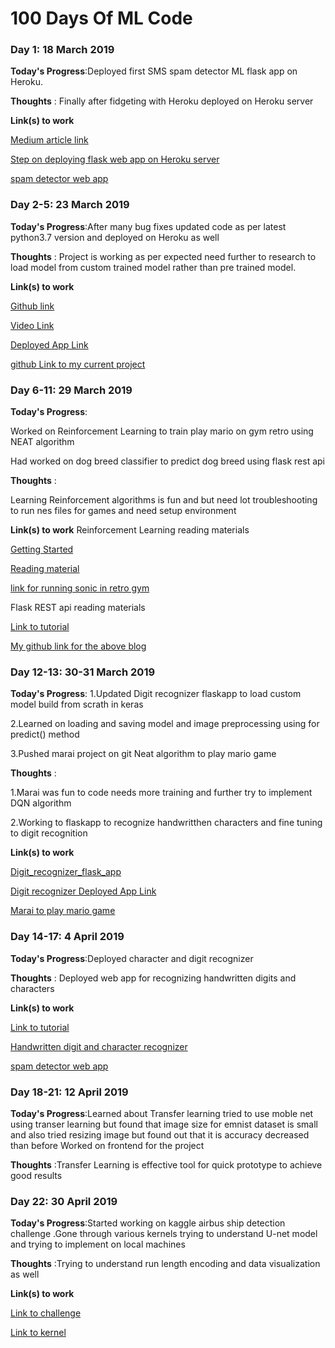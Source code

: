 # 100 Days Of ML Code 





### Day 1: 18 March 2019

**Today's Progress**:Deployed first SMS spam detector ML flask app on Heroku.


**Thoughts** : Finally after fidgeting with Heroku deployed on Heroku server

**Link(s) to work**

[Medium article link](https://medium.com/the-andela-way/deploying-a-python-flask-app-to-heroku-41250bda27d0)

[Step on deploying flask web app on Heroku server](https://github.com/realpython/flask-boilerplate)

[spam detector web app](https://medium.com/the-andela-way/deploying-a-python-flask-app-to-heroku-41250bda27d0)


### Day 2-5: 23 March 2019

**Today's Progress**:After many bug fixes updated code as per latest python3.7 version and deployed on Heroku as well


**Thoughts** : Project is working as per expected need further to research to load model from custom trained model rather than pre trained model.

**Link(s) to work**

[Github link](https://github.com/llSourcell/how_to_deploy_a_keras_model_to_production)

[Video Link](https://www.youtube.com/watch?v=f6Bf3gl4hWY&feature=youtu.be)

[Deployed App Link](https://glacial-temple-26332.herokuapp.com/)

[github Link to my current project](https://github.com/anandpawara/DigitRecognizer)

### Day 6-11: 29 March 2019

**Today's Progress**:

Worked on Reinforcement Learning to train play mario on gym retro using NEAT algorithm

Had worked on dog breed classifier to predict dog breed using flask rest api 


**Thoughts** : 

Learning Reinforcement algorithms is fun and but need lot troubleshooting to run nes files for games and need setup environment 



**Link(s) to work**
Reinforcement Learning reading materials


[Getting Started](https://retro.readthedocs.io/en/latest/getting_started.html)


[Reading material](https://medium.com/datadriveninvestor/super-mario-bros-reinforcement-learning-77d6615a805e)


[link for running sonic in retro gym](https://github.com/Vedant-Gupta523/sonicNEAT)

Flask REST api reading materials


[Link to tutorial](https://blog.keras.io/building-a-simple-keras-deep-learning-rest-api.html)


[My github link for the above blog](https://github.com/anandpawara/flask_api)

### Day 12-13: 30-31 March 2019

**Today's Progress**:
1.Updated Digit recognizer flaskapp to load custom model build from scrath in keras 

2.Learned on loading and saving model and image preprocessing using for predict() method

3.Pushed marai project on git Neat algorithm to play mario game  

**Thoughts** :

1.Marai was fun to code needs more training and further try to implement DQN algorithm

2.Working to flaskapp to recognize handwritthen characters and fine tuning to digit recognition

**Link(s) to work**

[Digit_recognizer_flask_app](https://github.com/anandpawara/DigitRecognizer)

[Digit recognizer Deployed App Link](https://glacial-temple-26332.herokuapp.com/)


[Marai to play mario game](https://github.com/anandpawara/Marai)

### Day 14-17: 4 April 2019

**Today's Progress**:Deployed character and digit recognizer


**Thoughts** : Deployed web app for recognizing handwritten digits and characters

**Link(s) to work**

[Link to tutorial](https://www.kaggle.com/anand8045/emnist-gpu-keras-to-tf)

[Handwritten digit and character recognizer](https://glacial-temple-26332.herokuapp.com)

[spam detector web app](https://medium.com/the-andela-way/deploying-a-python-flask-app-to-heroku-41250bda27d0)

### Day 18-21: 12 April 2019

**Today's Progress**:Learned about Transfer learning tried to use moble net using transer learning but found that image size for emnist dataset is small and also tried resizing image but found out that it is accuracy decreased than before
Worked on frontend for the project

**Thoughts** :Transfer Learning is effective tool for quick prototype to achieve good results

### Day 22: 30 April 2019

**Today's Progress**:Started working on kaggle airbus ship detection challenge .Gone through various kernels trying to understand U-net model and trying to implement on local machines

**Thoughts** :Trying to understand run length encoding and data visualization as well

**Link(s) to work**

[Link to challenge](https://www.kaggle.com/c/airbus-ship-detection)

[Link to kernel](https://www.kaggle.com/super13579/u-net-base-on-resnet34-transfer-learning-keras)



